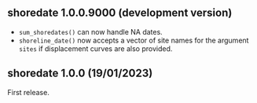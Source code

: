 ## shoredate 1.0.0.9000 (development version)

 - `sum_shoredates()` can now handle NA dates.
 - `shoreline_date()` now accepts a vector of site names for the argument 
 `sites` if displacement curves are also provided.

## shoredate 1.0.0 (19/01/2023)
First release.

